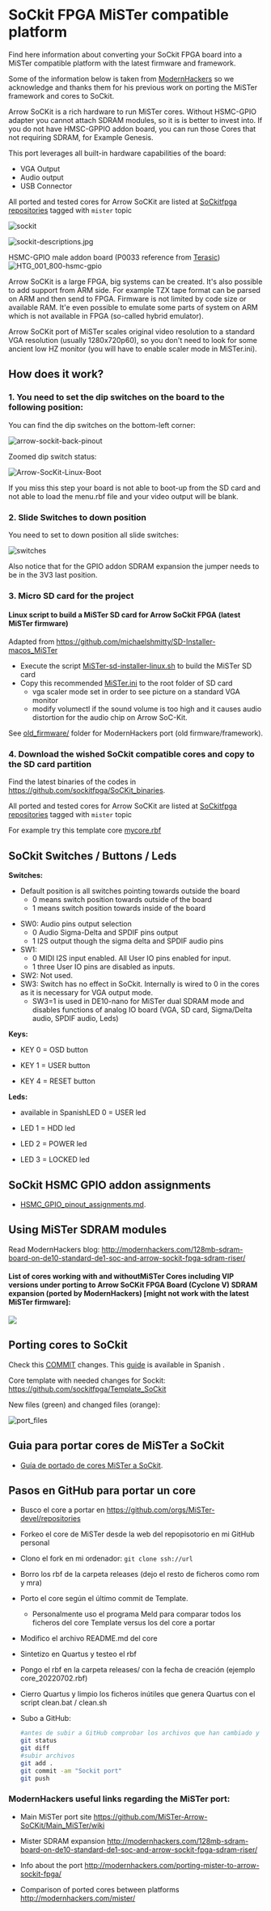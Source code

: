 # SoCkit FPGA MiSTer compatible platform

Find here information about converting your SoCkit FPGA board into a MiSTer compatible platform with the latest firmware and framework.

Some of the information below is taken from [ModernHackers](https://github.com/MiSTer-Arrow-SoCKit/Main_MiSTer/wiki ) so we acknowledge and thanks them for his previous work on porting the MiSTer framework and cores to SoCkit. 



Arrow SoCKit is a rich hardware to run MiSTer cores. Without HSMC-GPIO adapter you cannot attach SDRAM modules, so it is is better to invest into. If you do not have HMSC-GPPIO addon board, you can run those Cores that not requiring SDRAM, for Example Genesis.

This port leverages all built-in hardware capabilities of the board:

* VGA Output
* Audio output
* USB Connector

All ported and tested cores for Arrow SoCKit are listed at [SoCkitfpga repositories](https://github.com/orgs/sockitfpga/repositories) tagged with `mister` topic

![sockit](sockit-16567848438722.jpg)

![sockit-descriptions.jpg](img/sockit-descriptions.jpg)



HSMC-GPIO male addon board (P0033 reference from [Terasic](https://www.terasic.com.tw/cgi-bin/page/archive.pl?Language=English&CategoryNo=67&No=322&PartNo=2#heading))![HTG_001_800-hsmc-gpio](img/P0033_GPIO.jpg)

Arrow SoCKit is a large FPGA, big systems can be created. It's also possible to add support from ARM side. For example TZX tape format can be parsed on ARM and then send to FPGA. Firmware is not limited by code size or available RAM. It'e even possible to emulate some parts of system on ARM which is not available in FPGA (so-called hybrid emulator).

Arrow SoCKit port of MiSTer scales original video resolution to a standard VGA resolution (usually 1280x720p60), so you don't need to look for some ancient low HZ monitor (you will have to enable scaler mode in MiSTer.ini).

## How does it work?

### **1. You need to set the dip switches on the board to the following position:**

You can find the dip switches on the bottom-left corner:

![arrow-sockit-back-pinout](img/board_down.jpg)

Zoomed dip switch status:

![Arrow-SocKit-Linux-Boot](img/linux-boot.png)

If you miss this step your board is not able to boot-up from the SD card and not able to load the menu.rbf file and your video output will be blank.

### **2. Slide Switches to down position**

You need to set to down position all slide switches:

![switches](img/switches.png)

Also notice that for the GPIO addon SDRAM expansion the jumper needs to be in the 3V3 last position.

### **3. Micro SD card for the project**

#### Linux script to build a MiSTer SD card for Arrow SoCkit FPGA (latest MiSTer firmware)

Adapted from https://github.com/michaelshmitty/SD-Installer-macos_MiSTer

* Execute the script [MiSTer-sd-installer-linux.sh](MiSTer-sd-installer-linux.sh) to build the MiSTer SD card
* Copy this recommended [MiSTer.ini](MiSTer.ini) to the root folder of SD card
  * vga scaler mode set in order to see picture on a standard VGA monitor 
  * modify volumectl if the sound volume is too high and it causes audio distortion for the audio chip on Arrow SoC-Kit.


See [old_firmware/](old_firmware/) folder for ModernHackers port (old firmware/framework).



### **4. Download the wished SoCkit compatible cores and copy to the SD card partition**

Find the latest binaries of the codes in https://github.com/sockitfpga/SoCKit_binaries.

All ported and tested cores for Arrow SoCKit are listed at [SoCkitfpga repositories](https://github.com/orgs/sockitfpga/repositories) tagged with `mister` topic

For example try this template core [mycore.rbf](mycore.rbf)



## SoCkit Switches / Buttons / Leds

**Switches:** 

* Default position is all switches pointing towards outside the board
  * 0 means switch position towards outside of the board
  * 1 means switch position towards inside of the board

- SW0: Audio pins output selection
  - 0 Audio Sigma-Delta and SPDIF pins output 
  - 1 I2S output though the  sigma delta and SPDIF audio pins 
- SW1: 
  - 0  MIDI I2S input enabled. All User IO pins enabled for input. 
  - 1  three User IO pins are disabled as inputs.
- SW2: Not used.
- SW3: Switch has no effect in SoCkit. Internally is wired to 0 in the cores as it is necessary for VGA output mode.
  - SW3=1 is used in DE10-nano for MiSTer dual SDRAM mode and disables functions of analog IO board (VGA, SD card, Sigma/Delta audio, SPDIF audio, Leds)

**Keys:**

- KEY 0 = OSD   button
- KEY 1 = USER  button

- KEY 4 = RESET button

**Leds:**

-  available in SpanishLED 0 = USER led

- LED 1 = HDD led

- LED 2 = POWER led

- LED 3 = LOCKED led




## SoCkit HSMC GPIO addon assignments

* [HSMC_GPIO_pinout_assignments.md](HSMC_GPIO_pinout_assignments.md).



## Using MiSTer SDRAM modules

Read ModernHackers blog: http://modernhackers.com/128mb-sdram-board-on-de10-standard-de1-soc-and-arrow-sockit-fpga-sdram-riser/



#### List of cores working with and without**MiSTer Cores including VIP versions under porting to Arrow SoCKit FPGA Board** (Cyclone V)  SDRAM expansion (ported by ModernHackers) [might not work with the latest MiSTer firmware]:

![](./img/Sockit-Mister-cores.png)



## Porting cores to SoCkit

Check this [COMMIT](https://github.com/sockitfpga/Template_SoCkit/commit/c349aa28e03251e3225126e6f79496f1b9eeb9d7) changes.    This [guide](Portando_a_SoCkit.md) is available in Spanish .

Core template with needed changes for Sockit: https://github.com/sockitfpga/Template_SoCkit

New files (green) and changed files (orange):

![port_files](img/port_files.png)



## Guia para portar cores de MiSTer a SoCkit

*  [Guía de portado de cores MiSTer a SoCkit](Portando_a_SoCkit.md).

  

## Pasos en GitHub para portar un core

- Busco el core a portar en  https://github.com/orgs/MiSTer-devel/repositories 

- Forkeo el core de MiSTer desde la web del repopisotorio en mi GitHub personal

- Clono el fork en mi ordenador: `git clone ssh://url`   

- Borro los rbf de la carpeta releases (dejo el resto de ficheros como rom y mra)

- Porto el core según el último commit de Template. 

  - Personalmente uso el programa Meld para comparar todos los ficheros del core Template versus los del core a portar

- Modifico el archivo README.md del core

- Sintetizo en Quartus y testeo el rbf

- Pongo el rbf en la carpeta releases/  con la fecha de creación (ejemplo core_20220702.rbf)

- Cierro Quartus y limpio los ficheros inútiles que genera Quartus con el script clean.bat / clean.sh

- Subo a GitHub:

  ```sh
  #antes de subir a GitHub comprobar los archivos que han cambiado y las diferencias
  git status
  git diff
  #subir archivos
  git add .
  git commit -am "Sockit port"
  git push
  ```

  

### ModernHackers useful links regarding the MiSTer port:

* Main MiSTer port site https://github.com/MiSTer-Arrow-SoCKit/Main_MiSTer/wiki 
* Mister SDRAM expansion http://modernhackers.com/128mb-sdram-board-on-de10-standard-de1-soc-and-arrow-sockit-fpga-sdram-riser/

* Info about the port http://modernhackers.com/porting-mister-to-arrow-sockit-fpga/

* Comparison of ported cores between platforms http://modernhackers.com/mister/
